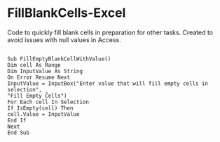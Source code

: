 # FillBlankCells-Excel
Code to quickly fill blank cells in preparation for other tasks.  Created to avoid issues with null values in Access.

```

Sub FillEmptyBlankCellWithValue()
Dim cell As Range
Dim InputValue As String
On Error Resume Next
InputValue = InputBox("Enter value that will fill empty cells in selection", _
"Fill Empty Cells")
For Each cell In Selection
If IsEmpty(cell) Then
cell.Value = InputValue
End If
Next
End Sub

```
